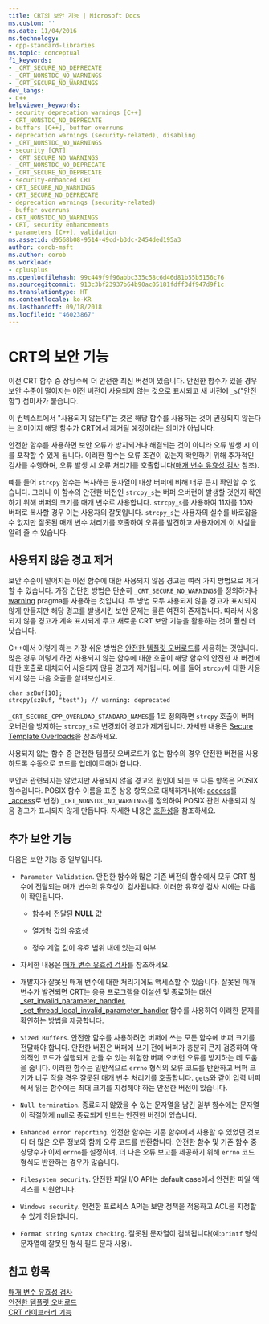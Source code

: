 ```yaml
---
title: CRT의 보안 기능 | Microsoft Docs
ms.custom: ''
ms.date: 11/04/2016
ms.technology:
- cpp-standard-libraries
ms.topic: conceptual
f1_keywords:
- _CRT_SECURE_NO_DEPRECATE
- _CRT_NONSTDC_NO_WARNINGS
- _CRT_SECURE_NO_WARNINGS
dev_langs:
- C++
helpviewer_keywords:
- security deprecation warnings [C++]
- CRT_NONSTDC_NO_DEPRECATE
- buffers [C++], buffer overruns
- deprecation warnings (security-related), disabling
- _CRT_NONSTDC_NO_WARNINGS
- security [CRT]
- _CRT_SECURE_NO_WARNINGS
- _CRT_NONSTDC_NO_DEPRECATE
- _CRT_SECURE_NO_DEPRECATE
- security-enhanced CRT
- CRT_SECURE_NO_WARNINGS
- CRT_SECURE_NO_DEPRECATE
- deprecation warnings (security-related)
- buffer overruns
- CRT_NONSTDC_NO_WARNINGS
- CRT, security enhancements
- parameters [C++], validation
ms.assetid: d9568b08-9514-49cd-b3dc-2454ded195a3
author: corob-msft
ms.author: corob
ms.workload:
- cplusplus
ms.openlocfilehash: 99c449f9f96abbc335c58c6d46d81b55b5156c76
ms.sourcegitcommit: 913c3bf23937b64b90ac05181fdff3df947d9f1c
ms.translationtype: HT
ms.contentlocale: ko-KR
ms.lasthandoff: 09/18/2018
ms.locfileid: "46023867"
---
```

# <a name="security-features-in-the-crt"></a>CRT의 보안 기능

이전 CRT 함수 중 상당수에 더 안전한 최신 버전이 있습니다. 안전한 함수가 있을 경우 보안 수준이 떨어지는 이전 버전이 사용되지 않는 것으로 표시되고 새 버전에 `_s`("안전함") 접미사가 붙습니다.

이 컨텍스트에서 "사용되지 않는다"는 것은 해당 함수를 사용하는 것이 권장되지 않는다는 의미이지 해당 함수가 CRT에서 제거될 예정이라는 의미가 아닙니다.

안전한 함수를 사용하면 보안 오류가 방지되거나 해결되는 것이 아니라 오류 발생 시 이를 포착할 수 있게 됩니다. 이러한 함수는 오류 조건이 있는지 확인하기 위해 추가적인 검사를 수행하며, 오류 발생 시 오류 처리기를 호출합니다([매개 변수 유효성 검사](../c-runtime-library/parameter-validation.md) 참조).

예를 들어 `strcpy` 함수는 복사하는 문자열이 대상 버퍼에 비해 너무 큰지 확인할 수 없습니다. 그러나 이 함수의 안전한 버전인 `strcpy_s`는 버퍼 오버런이 발생할 것인지 확인하기 위해 버퍼의 크기를 매개 변수로 사용합니다. `strcpy_s`를 사용하여 11자를 10자 버퍼로 복사할 경우 이는 사용자의 잘못입니다. `strcpy_s`는 사용자의 실수를 바로잡을 수 없지만 잘못된 매개 변수 처리기를 호출하여 오류를 발견하고 사용자에게 이 사실을 알려 줄 수 있습니다.

## <a name="eliminating-deprecation-warnings"></a>사용되지 않음 경고 제거

보안 수준이 떨어지는 이전 함수에 대한 사용되지 않음 경고는 여러 가지 방법으로 제거할 수 있습니다. 가장 간단한 방법은 단순히 `_CRT_SECURE_NO_WARNINGS`를 정의하거나 [warning](../preprocessor/warning.md) pragma를 사용하는 것입니다. 두 방법 모두 사용되지 않음 경고가 표시되지 않게 만들지만 해당 경고를 발생시킨 보안 문제는 물론 여전히 존재합니다. 따라서 사용되지 않음 경고가 계속 표시되게 두고 새로운 CRT 보안 기능을 활용하는 것이 훨씬 더 낫습니다.

C++에서 이렇게 하는 가장 쉬운 방법은 [안전한 템플릿 오버로드](../c-runtime-library/secure-template-overloads.md)를 사용하는 것입니다. 많은 경우 이렇게 하면 사용되지 않는 함수에 대한 호출이 해당 함수의 안전한 새 버전에 대한 호출로 대체되어 사용되지 않음 경고가 제거됩니다. 예를 들어 `strcpy`에 대한 사용되지 않는 다음 호출을 살펴보십시오.

```
char szBuf[10];
strcpy(szBuf, "test"); // warning: deprecated
```

`_CRT_SECURE_CPP_OVERLOAD_STANDARD_NAMES`를 1로 정의하면 `strcpy` 호출이 버퍼 오버런을 방지하는 `strcpy_s`로 변경되어 경고가 제거됩니다. 자세한 내용은 [Secure Template Overloads](../c-runtime-library/secure-template-overloads.md)을 참조하세요.

사용되지 않는 함수 중 안전한 템플릿 오버로드가 없는 함수의 경우 안전한 버전을 사용하도록 수동으로 코드를 업데이트해야 합니다.

보안과 관련되지는 않았지만 사용되지 않음 경고의 원인이 되는 또 다른 항목은 POSIX 함수입니다. POSIX 함수 이름을 표준 상응 항목으로 대체하거나(예: [access](../c-runtime-library/reference/access-crt.md)를 [_access](../c-runtime-library/reference/access-waccess.md)로 변경) `_CRT_NONSTDC_NO_WARNINGS`를 정의하여 POSIX 관련 사용되지 않음 경고가 표시되지 않게 만듭니다. 자세한 내용은 [호환성](compatibility.md)을 참조하세요.

## <a name="additional-security-features"></a>추가 보안 기능

다음은 보안 기능 중 일부입니다.

- `Parameter Validation`. 안전한 함수와 많은 기존 버전의 함수에서 모두 CRT 함수에 전달되는 매개 변수의 유효성이 검사됩니다. 이러한 유효성 검사 시에는 다음이 확인됩니다.

   - 함수에 전달된 **NULL** 값

   - 열거형 값의 유효성

   - 정수 계열 값이 유효 범위 내에 있는지 여부

- 자세한 내용은 [매개 변수 유효성 검사](../c-runtime-library/parameter-validation.md)를 참조하세요.

- 개발자가 잘못된 매개 변수에 대한 처리기에도 액세스할 수 있습니다. 잘못된 매개 변수가 발견되면 CRT는 응용 프로그램을 어설션 및 종료하는 대신 [_set_invalid_parameter_handler, _set_thread_local_invalid_parameter_handler](../c-runtime-library/reference/set-invalid-parameter-handler-set-thread-local-invalid-parameter-handler.md) 함수를 사용하여 이러한 문제를 확인하는 방법을 제공합니다.

- `Sized Buffers`. 안전한 함수를 사용하려면 버퍼에 쓰는 모든 함수에 버퍼 크기를 전달해야 합니다. 안전한 버전은 버퍼에 쓰기 전에 버퍼가 충분히 큰지 검증하여 악의적인 코드가 실행되게 만들 수 있는 위험한 버퍼 오버런 오류를 방지하는 데 도움을 줍니다. 이러한 함수는 일반적으로 `errno` 형식의 오류 코드를 반환하고 버퍼 크기가 너무 작을 경우 잘못된 매개 변수 처리기를 호출합니다. `gets`와 같이 입력 버퍼에서 읽는 함수에는 최대 크기를 지정해야 하는 안전한 버전이 있습니다.

- `Null termination`. 종료되지 않았을 수 있는 문자열을 남긴 일부 함수에는 문자열이 적절하게 null로 종료되게 만드는 안전한 버전이 있습니다.

- `Enhanced error reporting`. 안전한 함수는 기존 함수에서 사용할 수 있었던 것보다 더 많은 오류 정보와 함께 오류 코드를 반환합니다. 안전한 함수 및 기존 함수 중 상당수가 이제 `errno`를 설정하며, 더 나은 오류 보고를 제공하기 위해 `errno` 코드 형식도 반환하는 경우가 많습니다.

- `Filesystem security`. 안전한 파일 I/O API는 default case에서 안전한 파일 액세스를 지원합니다.

- `Windows security`. 안전한 프로세스 API는 보안 정책을 적용하고 ACL을 지정할 수 있게 허용합니다.

- `Format string syntax checking`. 잘못된 문자열이 검색됩니다(예:`printf` 형식 문자열에 잘못된 형식 필드 문자 사용).

## <a name="see-also"></a>참고 항목

[매개 변수 유효성 검사](../c-runtime-library/parameter-validation.md)<br/>
[안전한 템플릿 오버로드](../c-runtime-library/secure-template-overloads.md)<br/>
[CRT 라이브러리 기능](../c-runtime-library/crt-library-features.md)